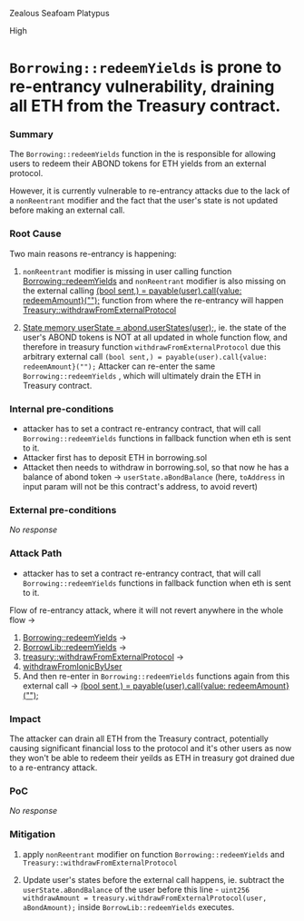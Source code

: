 Zealous Seafoam Platypus

High

# `Borrowing::redeemYields` is prone to re-entrancy vulnerability, draining all ETH from the Treasury contract.

### Summary

The `Borrowing::redeemYields` function in the is responsible for allowing users to redeem their ABOND tokens for ETH yields from an external protocol. 

However, it is currently vulnerable to re-entrancy attacks due to the lack of a `nonReentrant` modifier and the fact that the user's state is not updated before making an external call.


### Root Cause


Two main reasons re-entrancy is happening: 
1. `nonReentrant` modifier is missing in user calling function [Borrowing::redeemYields](https://github.com/sherlock-audit/2024-11-autonomint/blob/0d324e04d4c0ca306e1ae4d4c65f0cb9d681751b/Blockchain/Blockchian/contracts/Core_logic/borrowing.sol#L318)
and `nonReentrant` modifier is also missing on the external calling [(bool sent,) = payable(user).call{value: redeemAmount}("");](https://github.com/sherlock-audit/2024-11-autonomint/blob/0d324e04d4c0ca306e1ae4d4c65f0cb9d681751b/Blockchain/Blockchian/contracts/Core_logic/Treasury.sol#L292) function from where the re-entrancy will happen [Treasury::withdrawFromExternalProtocol](https://github.com/sherlock-audit/2024-11-autonomint/blob/0d324e04d4c0ca306e1ae4d4c65f0cb9d681751b/Blockchain/Blockchian/contracts/Core_logic/Treasury.sol#L703)

2.  [State memory userState = abond.userStates(user);](https://github.com/sherlock-audit/2024-11-autonomint/blob/0d324e04d4c0ca306e1ae4d4c65f0cb9d681751b/Blockchain/Blockchian/contracts/lib/BorrowLib.sol#L990), ie. the state of the user's ABOND tokens is NOT at all updated in whole function flow, and therefore in treasury function `withdrawFromExternalProtocol` due this arbitrary external call `(bool sent,) = payable(user).call{value: redeemAmount}("");`  Attacker can re-enter the same  `Borrowing::redeemYields` , which will ultimately drain the ETH in Treasury contract.


### Internal pre-conditions

- attacker has to set a contract re-entrancy contract, that will call `Borrowing::redeemYields` functions in fallback function when eth is sent to it. 
- Attacker first has to deposit ETH in borrowing.sol
- Attacket then needs to withdraw in borrowing.sol, so that now he has a balance of abond token -> `userState.aBondBalance` (here, `toAddress` in input param will not be this contract's address, to avoid revert)

### External pre-conditions

_No response_

### Attack Path

- attacker has to set a contract re-entrancy contract, that will call `Borrowing::redeemYields` functions in fallback function when eth is sent to it. 

Flow of re-entrancy attack, where it will not revert anywhere in the whole flow ->

1.  [Borrowing::redeemYields](https://github.com/sherlock-audit/2024-11-autonomint/blob/0d324e04d4c0ca306e1ae4d4c65f0cb9d681751b/Blockchain/Blockchian/contracts/Core_logic/borrowing.sol#L318) -> 
2. [BorrowLib::redeemYields](https://github.com/sherlock-audit/2024-11-autonomint/blob/0d324e04d4c0ca306e1ae4d4c65f0cb9d681751b/Blockchain/Blockchian/contracts/lib/BorrowLib.sol#L1029) -> 
3. [treasury::withdrawFromExternalProtocol](https://github.com/sherlock-audit/2024-11-autonomint/blob/0d324e04d4c0ca306e1ae4d4c65f0cb9d681751b/Blockchain/Blockchian/contracts/Core_logic/Treasury.sol#L290) -> 
4. [withdrawFromIonicByUser](https://github.com/sherlock-audit/2024-11-autonomint/blob/0d324e04d4c0ca306e1ae4d4c65f0cb9d681751b/Blockchain/Blockchian/contracts/Core_logic/Treasury.sol#L703)
5. And then re-enter in `Borrowing::redeemYields` functions again from this external call -> [(bool sent,) = payable(user).call{value: redeemAmount}("");](https://github.com/sherlock-audit/2024-11-autonomint/blob/0d324e04d4c0ca306e1ae4d4c65f0cb9d681751b/Blockchain/Blockchian/contracts/Core_logic/Treasury.sol#L292)


### Impact

The attacker can drain all ETH from the Treasury contract, potentially causing significant financial loss to the protocol and it's other users as now they won't be able to redeem their yeilds as ETH in treasury got drained due to a re-entrancy attack.


### PoC

_No response_

### Mitigation


1. apply `nonReentrant` modifier on function `Borrowing::redeemYields` and `Treasury::withdrawFromExternalProtocol`

2. Update user's states before the external call happens, ie. subtract the `userState.aBondBalance` of the user before this line - `uint256 withdrawAmount = treasury.withdrawFromExternalProtocol(user, aBondAmount);` inside `BorrowLib::redeemYields` executes.

